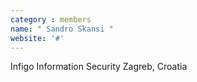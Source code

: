 ```yaml
---
category : members
name: " Sandro Skansi " 
website: '#'
---
```

Infigo Information Security
Zagreb, Croatia

